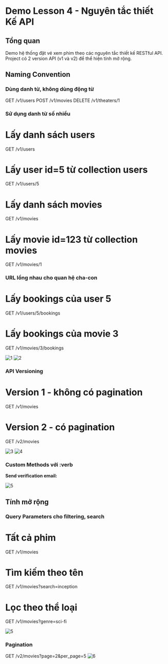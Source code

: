 # Demo Lesson 4 - Nguyên tắc thiết Kế API

## Tổng quan
Demo hệ thống đặt vé xem phim theo các nguyên tắc thiết kế RESTful API. Project có 2 version API (v1 và v2) để thể hiện tính mở rộng.

## Naming Convention

###  Dùng danh từ, không dùng động từ

GET    /v1/users
POST   /v1/movies
DELETE /v1/theaters/1  


###  Sử dụng danh từ số nhiều

# Lấy danh sách users
GET /v1/users
# Lấy user id=5 từ collection users
GET /v1/users/5
# Lấy danh sách movies
GET /v1/movies  
# Lấy movie id=123 từ collection movies
GET /v1/movies/1

### URL lồng nhau cho quan hệ cha-con

# Lấy bookings của user 5
GET /v1/users/5/bookings
# Lấy bookings của movie 3
GET /v1/movies/3/bookings

![1](lesson4/static/url_long_nhau.jpg)
![2](lesson4/static/url_long_nhau2.jpg)

### API Versioning

# Version 1 - không có pagination
GET /v1/movies
# Version 2 - có pagination
GET /v2/movies

![3](lesson4/static/v1.jpg)
![4](lesson4/static/v2.jpg)

### Custom Methods với :verb
**Send verification email:**

![5](lesson4/static/verb.jpg)

## Tính mở rộng

### Query Parameters cho filtering, search

# Tất cả phim
GET /v1/movies
# Tìm kiếm theo tên
GET /v1/movies?search=inception 
# Lọc theo thể loại
GET /v1/movies?genre=sci-fi

![5](lesson4/static/filter.jpg)

### Pagination

GET /v2/movies?page=2&per_page=5
![6](lesson4/static/pagnition.jpg)
